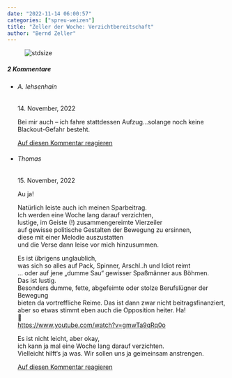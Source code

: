 ```yaml
---
date: "2022-11-14 06:00:57"
categories: ["spreu-weizen"]
title: "Zeller der Woche: Verzichtbereitschaft"
author: "Bernd Zeller"
---
```



<figure>
<img src="https://www.publicomag.com/wp-content/uploads/2022/11/Verzichtbereitschaft.jpg" alt=stdsize>
</figure>


<!--more-->
<h5 class="comments-h">
2 Kommentare </h5>
<ul class="commentlist">
<li class="comment even thread-even depth-1 clearfix" id="li-comment-118873">
<h6 class="author">A. Iehsenhain</h6> <span class="date">14. November, 2022</span>



Bei mir auch &#8211; ich fahre stattdessen Aufzug&#8230;solange noch keine Blackout-Gefahr besteht.

<a rel="nofollow" class="comment-reply-link" href="#comment-118873" data-commentid="118873" data-postid="16351" data-belowelement="comment-118873" data-respondelement="respond" data-replyto="Antworte auf A. Iehsenhain" aria-label="Antworte auf A. Iehsenhain">Auf diesen Kommentar reagieren</a> 


</li>
<li class="comment odd alt thread-odd thread-alt depth-1 clearfix" id="li-comment-118874">
<h6 class="author">Thomas</h6> <span class="date">15. November, 2022</span>



Au ja!

Natürlich leiste auch ich meinen Sparbeitrag.<br>
Ich werden eine Woche lang darauf verzichten,<br>
lustige, im Geiste (!) zusammengereimte Vierzeiler<br>
auf gewisse politische Gestalten der Bewegung zu ersinnen,<br>
diese mit einer Melodie auszustatten<br>
und die Verse dann leise vor mich hinzusummen.

Es ist übrigens unglaublich,<br>
was sich so alles auf Pack, Spinner, Arschl..h und Idiot reimt<br>
… oder auf jene „dumme Sau“ gewisser Spaßmänner aus Böhmen.<br>
Das ist lustig.<br>
Besonders dumme, fette, abgefeimte oder stolze Berufslügner der Bewegung<br>
bieten da vortreffliche Reime. Das ist dann zwar nicht beitragsfinanziert,<br>
aber so etwas stimmt eben auch die Opposition heiter. Ha!<br>
🙂<br>
<a href="https://www.youtube.com/watch?v=gmwTa9qRq0o" rel="nofollow ugc">https://www.youtube.com/watch?v=gmwTa9qRq0o</a>

Es ist nicht leicht, aber okay,<br>
ich kann ja mal eine Woche lang darauf verzichten.<br>
Vielleicht hilft‘s ja was. Wir sollen uns ja geimeinsam anstrengen.

<a rel="nofollow" class="comment-reply-link" href="#comment-118874" data-commentid="118874" data-postid="16351" data-belowelement="comment-118874" data-respondelement="respond" data-replyto="Antworte auf Thomas" aria-label="Antworte auf Thomas">Auf diesen Kommentar reagieren</a> 


</li>
</ul>
